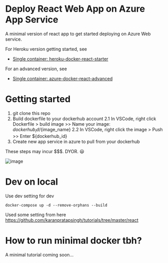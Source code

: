 ﻿# Deploy React Web App on Azure App Service
 
A minimal version of react app to get started deploying on Azure Web service.

For Heroku version getting started, see
 - [Single container: heroku-docker-react-starter](https://github.com/ray-chunkit-chung/heroku-docker-react-starter)

For an advanced version, see
 - [Single container: azure-docker-react-advanced](https://github.com/ray-chunkit-chung/azure-docker-react-advanced)


# Getting started

1. git clone this repo
2. Build dockerfile to your dockerhub account
2.1 In VSCode, right click Dockerfile > build image >> Name your image: ${dockerhub_id}/${image_name}
2.2 In VSCode, right click the image > Push >> Enter ${dockerhub_id}
3. Create new app service in azure to pull from your dockerhub

These steps may incur $$$. DYOR. :smiley:

![image](https://user-images.githubusercontent.com/26511618/157792178-92f7296e-fda4-432d-a1bf-170206e7f909.png)



# Dev on local
Use dev setting for dev
```
docker-compose up -d --remove-orphans --build
```

Used some setting from here
https://github.com/karanpratapsingh/tutorials/tree/master/react



# How to run minimal docker tbh?

A minimal tutorial coming soon...
